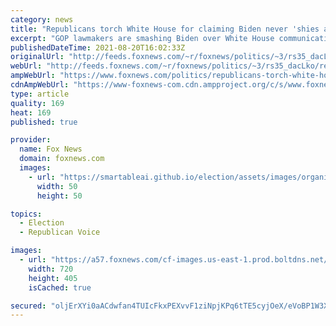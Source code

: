 ```yaml
---
category: news
title: "Republicans torch White House for claiming Biden never 'shies away' from questions"
excerpt: "GOP lawmakers are smashing Biden over White House communications director Kate Bedingfield’s Friday claim that the president does not turn away from questions."
publishedDateTime: 2021-08-20T16:02:33Z
originalUrl: "http://feeds.foxnews.com/~r/foxnews/politics/~3/rs35_dacLko/republicans-torch-white-house-claim-biden-never-shies-away-questions"
webUrl: "http://feeds.foxnews.com/~r/foxnews/politics/~3/rs35_dacLko/republicans-torch-white-house-claim-biden-never-shies-away-questions"
ampWebUrl: "https://www.foxnews.com/politics/republicans-torch-white-house-claim-biden-never-shies-away-questions.amp"
cdnAmpWebUrl: "https://www-foxnews-com.cdn.ampproject.org/c/s/www.foxnews.com/politics/republicans-torch-white-house-claim-biden-never-shies-away-questions.amp"
type: article
quality: 169
heat: 169
published: true

provider:
  name: Fox News
  domain: foxnews.com
  images:
    - url: "https://smartableai.github.io/election/assets/images/organizations/foxnews.com-50x50.jpg"
      width: 50
      height: 50

topics:
  - Election
  - Republican Voice

images:
  - url: "https://a57.foxnews.com/cf-images.us-east-1.prod.boltdns.net/v1/static/694940094001/25684f3a-65f3-4e86-999a-f1deb767a447/82c540db-f631-4b89-9efc-17f0257f7e3f/1280x720/match/720/405/image.jpg?ve=1&tl=1"
    width: 720
    height: 405
    isCached: true

secured: "oljErXYi0aACdwfan4TUIcFkxPEXvvF1ziNpjKPq6tTE5cyjOeX/eVoBP1W3XEtiPFtxzqGReXcIk6QkXW8hTgUjcgakXnsmz4XOFCJQJ0pyvgJERTrG31V3Eipd4ul+iDGvnue/EBEJUIhNe5B47WV8ehmrBJROIL++rO3162gocaBoetKg/PvIqXQ2mNsjwtMeNNznBx4exnuPQx9YaZWT5dN5qO0tmIrkXR1muc/AF7BlRcUBMz54NAnvvoX4j/GB7rwZEGSxOougvrZiIbu23jxnoGHbi0HSC7Y1Pnj+CPpc2Ao8+SnCiTNQ5aoiBKkxJImaEltY0I3uawhxQca9WzT6w02AugAuvgDFm7w=;a82IBIa9HU0aMRpq2Pu8hg=="
---
```


